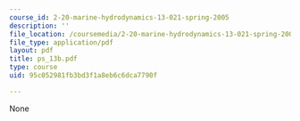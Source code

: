 ```yaml
---
course_id: 2-20-marine-hydrodynamics-13-021-spring-2005
description: ''
file_location: /coursemedia/2-20-marine-hydrodynamics-13-021-spring-2005/95c052981fb3bd3f1a8eb6c6dca7790f_ps_13b.pdf
file_type: application/pdf
layout: pdf
title: ps_13b.pdf
type: course
uid: 95c052981fb3bd3f1a8eb6c6dca7790f

---
```

None